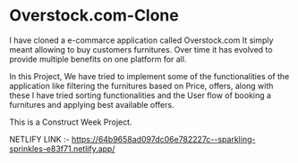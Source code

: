 # Overstock.com-Clone
I have cloned a e-commarce application called Overstock.com It simply meant allowing to buy customers furnitures. Over time it has evolved to provide multiple benefits on one platform for all.

In this Project, We have tried to implement some of the functionalities of the application like filtering the furnitures based on Price, offers, along with these I have tried sorting functionalities and the User flow of booking a furnitures and applying best available offers.

This is a Construct Week Project.

NETLIFY LINK :- https://64b9658ad097dc06e782227c--sparkling-sprinkles-e83f71.netlify.app/
